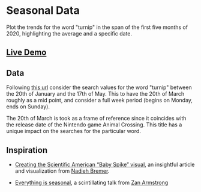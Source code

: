 # Seasonal Data

Plot the trends for the word "turnip" in the span of the first five months of 2020, highlighting the average and a specific date.

## [Live Demo](https://codepen.io/borntofrappe/pen/pojGaEZ)

## Data

Following [this url](https://trends.google.com/trends/explore?date=2020-01-20%202020-05-17&q=turnip) consider the search values for the word "turnip" between the 20th of January and the 17th of May. This to have the 20th of March roughly as a mid point, and consider a full week period (begins on Monday, ends on Sunday).

The 20th of March is took as a frame of reference since it coincides with the release date of the Nintendo game Animal Crossing. This title has a unique impact on the searches for the particular word.

## Inspiration

- [Creating the Scientific American “Baby Spike” visual](https://www.visualcinnamon.com/2017/10/creating-baby-births-visual), an insightful article and visualization from [Nadieh Bremer](https://twitter.com/NadiehBremer).

- [Everything is seasonal](https://www.youtube.com/watch?v=IiF4-g001EQ), a scintillating talk from [ Zan Armstrong](https://twitter.com/zanstrong)
